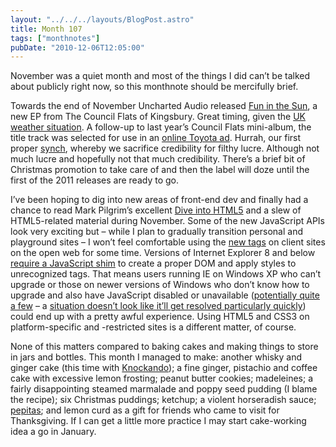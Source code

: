 ```yaml
---
layout: "../../../layouts/BlogPost.astro"
title: Month 107
tags: ["monthnotes"]
pubDate: "2010-12-06T12:05:00"
---
```


November was a quiet month and most of the things I did can’t be talked about publicly right now, so this monthnote should be mercifully brief.

Towards the end of November Uncharted Audio released [Fun in the Sun](http://unchartedaudio.com/releases/the-council-flats-of-kingsbury-fun-in-the-sun/), a new EP from The Council Flats of Kingsbury. Great timing, given the [UK weather situation](http://www.guardian.co.uk/uk/gallery/2010/nov/29/snow-chaos-fun-across-uk). A follow-up to last year’s Council Flats mini-album, the title track was selected for use in an [online Toyota ad](http://www.youtube.com/watch?v=JkcHN2HFLjk). Hurrah, our first proper [synch](http://en.wikipedia.org/wiki/Royalties#Synchronization_royalties), whereby we sacrifice credibility for filthy lucre. Although not much lucre and hopefully not that much credibility. There’s a brief bit of Christmas promotion to take care of and then the label will doze until the first of the 2011 releases are ready to go.

I’ve been hoping to dig into new areas of front-end dev and finally had a chance to read Mark Pilgrim’s excellent [Dive into HTML5](http://diveintohtml5.org/) and a slew of HTML5-related material during November. Some of the new JavaScript APIs look very exciting but – while I plan to gradually transition personal and playground sites – I won’t feel comfortable using the [new tags](http://dev.w3.org/html5/html4-differences/#new-elements) on client sites on the open web for some time. Versions of Internet Explorer 8 and below [require a JavaScript shim](http://diveintohtml5.org/semantics.html#unknown-elements) to create a proper DOM and apply styles to unrecognized tags. That means users running IE on Windows XP who can’t upgrade or those on newer versions of Windows who don’t know how to upgrade and also have JavaScript disabled or unavailable ([potentially quite a few](http://developer.yahoo.com/blogs/ydn/posts/2010/10/how-many-users-have-javascript-disabled/) – a [situation doesn’t look like it’ll get resolved particularly quickly](http://www.readwriteweb.com/archives/running_windows_xp_no_internet_explorer_9_for_you.php)) could end up with a pretty awful experience. Using HTML5 and CSS3 on platform-specific and -restricted sites is a different matter, of course.

None of this matters compared to baking cakes and making things to store in jars and bottles. This month I managed to make: another whisky and ginger cake (this time with [Knockando](http://en.wikipedia.org/wiki/Knockando)); a fine ginger, pistachio and coffee cake with excessive lemon frosting; peanut butter cookies; madeleines; a fairly disappointing steamed marmalade and poppy seed pudding (I blame the recipe); six Christmas puddings; ketchup; a violent horseradish sauce; [pepitas](http://mexicanfood.about.com/od/fiestaappetizers/r/pepitas.htm); and lemon curd as a gift for friends who came to visit for Thanksgiving. If I can get a little more practice I may start cake-working idea a go in January.
